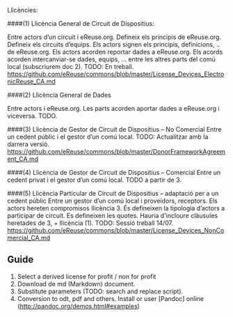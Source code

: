 Llicències:

####(1) Llicència General de Circuit de Dispositius:

Entre actors d’un circuit i eReuse.org.
Defineix els principis de eReuse.org.
Defineix els circuits d’equips.
Els actors signen els principis, definicions, .. de eReuse.org.
Els actors acorden reportar dades a eReuse.org.
Els acords acorden intercanviar-se dades, equips, ... entre les altres parts del comú local (subscriurem doc 2).
TODO: En treball.
https://github.com/eReuse/commons/blob/master/License_Devices_ElectronicReuse_CA.md

####(2) Llicència General de Dades

Entre actors i eReuse.org.
Les parts acorden aportar dades a eReuse.org i viceversa.
TODO.

####(3) Llicència de Gestor de Circuit de Dispositius – No Comercial
Entre un cedent públic i el gestor d’un comú local.
TODO: Actualitzar amb la darrera versió.
https://github.com/eReuse/commons/blob/master/DonorFrameworkAgreement_CA.md

####(4) Llicència de Gestor de Circuit de Dispositius – Comercial
Entre un cedent privat i el gestor d’un comú local.
TODO a partir de 3.

####(5) Llicència Particular de Circuit de Dispositius – adaptació per a un cedent públic
Entre un gestor d’un comú local i proveïdors, receptors.
Els actors hereten compromisos llicència 3.
És defineixen la tipologia d’actors a participar de circuit.
Es defineixen les quotes.
Hauria d'incloure clàusules heretades de 3, + llicència (1).
TODO: Sessió treball 14/07.
https://github.com/eReuse/commons/blob/master/License_Devices_NonComercial_CA.md

## Guide
1.  Select a derived license for profit / non for profit
2.  Download de md (Markdown) document.
3.  Substitute parameters (TODO: search and replace script).
4.  Conversion to odt, pdf and others. Install or user [Pandoc] online (http://pandoc.org/demos.html#examples)

